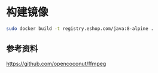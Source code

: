 构建镜像
======

```Bash
sudo docker build -t registry.eshop.com/java:8-alpine .
```

参考资料
------
https://github.com/opencoconut/ffmpeg